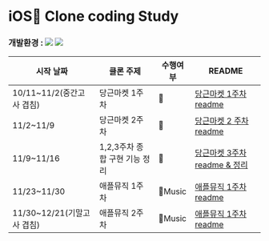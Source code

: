 # iOS Clone coding Study

### 개발환경 : <img src ="https://img.shields.io/badge/Swift-5.0.0-FA7343?logo=swift&logoColor=FA7343"> <img src="https://img.shields.io/badge/Xcode-12-1575F9?logo=Xcode&logoColor=white">

| 시작 날짜 | 클론 주제| 수행여부 | README |
|-------|----------|-------|-------|
| 10/11~11/2(중간고사 겹침) | 당근마켓 1주차 | 🥕 |[당근마켓 1주차 readme](./readme/README_week1.md)|
| 11/2~11/9 | 당근마켓 2주차 | 🥕 |[당근마켓 2 주차 readme](./readme/README_week2.md)|
| 11/9~11/16 | 1,2,3주차 종합 구현 기능 정리 | 🥕 |[당근마켓 3주차 readme & 정리](./readme/README_DIL.md)|
| 11/23~11/30 | 애플뮤직 1주차 | Music |[애플뮤직 1주차 readme](./readme/README_appleMusic_week1.md)|
| 11/30~12/21(기말고사 겹침) | 애플뮤직 2주차 | Music |[애플뮤직 1주차 readme](./readme/README_appleMusic_week2.md)|

